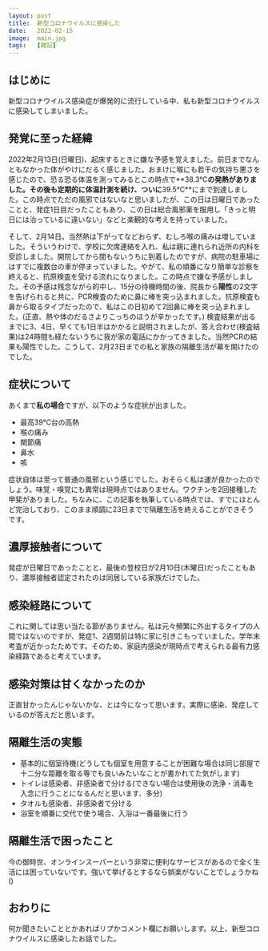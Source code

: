 ```yaml
---
layout: post
title:  新型コロナウイルスに感染した
date:   2022-02-15
image:  main.jpg
tags:   [雑記]
---
```

## はじめに

新型コロナウイルス感染症が爆発的に流行している中、私も新型コロナウイルスに感染してしまいました。

## 発覚に至った経緯

2022年2月13日(日曜日)、起床するときに嫌な予感を覚えました。前日までなんともなかった体がやけにだるく感じました。おまけに喉にも若干の気持ち悪さを感じたので、恐る恐る体温を測ってみるとこの時点で**38.3℃**の発熱がありました。その後も定期的に体温計測を続け、ついに**39.5℃**にまで到達しました。この時点でただの風邪ではないなと思いましたが、この日は日曜日であったことと、発症1日目だったこともあり、この日は総合風邪薬を服用し「きっと明日には治っているに違いない」などと楽観的な考えを持っていました。

そして、2月14日。当然熱は下がってなどおらず、むしろ喉の痛みは増していました。そういうわけで、学校に欠席連絡を入れ、私は親に連れられ近所の内科を受診しました。開院してから間もないうちに到着したのですが、病院の駐車場にはすでに複数台の車が停まっていました。やがて、私の順番になり簡単な診察を終えると、抗原検査を受ける流れになりました。この時点で嫌な予感がしました。その予感は残念ながら的中し、15分の待機時間の後、院長から**陽性**の2文字を告げられると共に、PCR検査のために鼻に棒を突っ込まれました。抗原検査も鼻から取るタイプだったので、私はこの日初めて2回鼻に棒を突っ込まれました。(正直、熱や体のだるさよりこっちのほうが辛かったです。) 検査結果が出るまでに3、4日、早くても1日半はかかると説明されましたが、答え合わせ(検査結果)は24時間も経たないうちに我が家の電話にかかってきました。当然PCRの結果も陽性でした。こうして、2月23日までの私と家族の隔離生活が幕を開けたのでした。

## 症状について

あくまで**私の場合**ですが、以下のような症状が出ました。

- 最高39℃台の高熱
- 喉の痛み
- 関節痛
- 鼻水
- 咳

症状自体は至って普通の風邪という感じでした。おそらく私は運が良かったのでしょう。味覚・嗅覚にも異常は現時点ではありません。ワクチンを2回接種した甲斐がありました。ちなみに、この記事を執筆している時点では、すでにほとんど完治しており、このまま順調に23日までで隔離生活を終えることができそうです。

## 濃厚接触者について

発症が日曜日であったことと、最後の登校日が2月10日(木曜日)だったこともあり、濃厚接触者認定されたのは同居している家族だけでした。

## 感染経路について

これに関しては思い当たる節がありません。私は元々頻繁に外出するタイプの人間ではないのですが、発症1、2週間前は特に家に引きこもっていました。学年末考査が近かったためです。そのため、家庭内感染が現時点で考えられる最有力感染経路であると考えています。

## 感染対策は甘くなかったのか

正直甘かったんじゃないかな、とは今になって思います。実際に感染、発症しているのが答えだと思います。

## 隔離生活の実態

- 基本的に個室待機(どうしても個室を用意することが困難な場合は同じ部屋で十二分な距離を取る等でも良いみたいなことが書かれてた気がします)
- トイレは感染者、非感染者で分ける(できない場合は使用後の洗浄・消毒を入念に行うことになるんだと思います、多分)
- タオルも感染者、非感染者で分ける
- 浴室を順番に交代で使う場合、入浴は一番最後に行う

## 隔離生活で困ったこと

今の御時世、オンラインスーパーという非常に便利なサービスがあるので全く生活には困っていないです。強いて挙げるとするなら娯楽がないことでしょうかね()

## おわりに

何か聞きたいこととかあればリプかコメント欄にお願いします。以上、新型コロナウイルスに感染したお話でした。